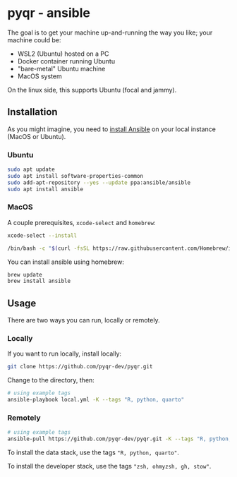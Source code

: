 # pyqr - ansible

The goal is to get your machine up-and-running the way you like; your machine could be:

  - WSL2 (Ubuntu) hosted on a PC
  - Docker container running Ubuntu
  - "bare-metal" Ubuntu machine
  - MacOS system

On the linux side, this supports Ubuntu (focal and jammy).

## Installation

As you might imagine, you need to [install Ansible](https://docs.ansible.com/ansible/latest/installation_guide/installation_distros.html) on your local instance (MacOS or Ubuntu).

### Ubuntu

```bash
sudo apt update
sudo apt install software-properties-common
sudo add-apt-repository --yes --update ppa:ansible/ansible
sudo apt install ansible
```

### MacOS

A couple prerequisites, `xcode-select` and `homebrew`:

```bash
xcode-select --install
```

```bash
/bin/bash -c "$(curl -fsSL https://raw.githubusercontent.com/Homebrew/install/fc4a19b38608451cabe6ceaa8ffb4fa1300854c8/install.sh)"
```

You can install ansible using homebrew:

```bash
brew update
brew install ansible
```

## Usage

There are two ways you can run, locally or remotely.

### Locally

If you want to run locally, install locally: 

```bash
git clone https://github.com/pyqr-dev/pyqr.git
```

Change to the directory, then:

```bash
# using example tags
ansible-playbook local.yml -K --tags "R, python, quarto"
```

### Remotely

```bash
# using example tags
ansible-pull https://github.com/pyqr-dev/pyqr.git -K --tags "R, python, quarto"
```

To install the data stack, use the tags `"R, python, quarto"`.

To install the developer stack, use the tags `"zsh, ohmyzsh, gh, stow"`.

